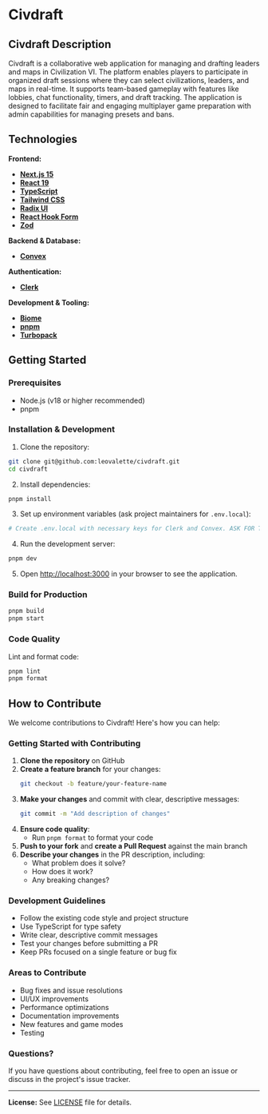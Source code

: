 # Civdraft

## Civdraft Description

Civdraft is a collaborative web application for managing and drafting leaders and maps in Civilization VI. The platform enables players to participate in organized draft sessions where they can select civilizations, leaders, and maps in real-time. It supports team-based gameplay with features like lobbies, chat functionality, timers, and draft tracking. The application is designed to facilitate fair and engaging multiplayer game preparation with admin capabilities for managing presets and bans.

## Technologies

**Frontend:**
- **[Next.js 15](https://nextjs.org)**
- **[React 19](https://react.dev)**
- **[TypeScript](https://www.typescriptlang.org)**
- **[Tailwind CSS](https://tailwindcss.com)**
- **[Radix UI](https://www.radix-ui.com)**
- **[React Hook Form](https://react-hook-form.com)**
- **[Zod](https://zod.dev)**

**Backend & Database:**
- **[Convex](https://www.convex.dev)**

**Authentication:**
- **[Clerk](https://clerk.com)**

**Development & Tooling:**
- **[Biome](https://biomejs.dev)**
- **[pnpm](https://pnpm.io)**
- **[Turbopack](https://turbo.build/pack)**

## Getting Started

### Prerequisites
- Node.js (v18 or higher recommended)
- pnpm

### Installation & Development

1. Clone the repository:
```bash
git clone git@github.com:leovalette/civdraft.git
cd civdraft
```

2. Install dependencies:
```bash
pnpm install
```

3. Set up environment variables (ask project maintainers for `.env.local`):
```bash
# Create .env.local with necessary keys for Clerk and Convex. ASK FOR THEM TO THE CODEOWNER
```

4. Run the development server:
```bash
pnpm dev
```

5. Open [http://localhost:3000](http://localhost:3000) in your browser to see the application.

### Build for Production

```bash
pnpm build
pnpm start
```

### Code Quality

Lint and format code:
```bash
pnpm lint
pnpm format
```

## How to Contribute

We welcome contributions to Civdraft! Here's how you can help:

### Getting Started with Contributing

1. **Clone the repository** on GitHub
2. **Create a feature branch** for your changes:
   ```bash
   git checkout -b feature/your-feature-name
   ```
3. **Make your changes** and commit with clear, descriptive messages:
   ```bash
   git commit -m "Add description of changes"
   ```
4. **Ensure code quality**:
   - Run `pnpm format` to format your code
5. **Push to your fork** and **create a Pull Request** against the main branch
6. **Describe your changes** in the PR description, including:
   - What problem does it solve?
   - How does it work?
   - Any breaking changes?

### Development Guidelines

- Follow the existing code style and project structure
- Use TypeScript for type safety
- Write clear, descriptive commit messages
- Test your changes before submitting a PR
- Keep PRs focused on a single feature or bug fix

### Areas to Contribute

- Bug fixes and issue resolutions
- UI/UX improvements
- Performance optimizations
- Documentation improvements
- New features and game modes
- Testing

### Questions?

If you have questions about contributing, feel free to open an issue or discuss in the project's issue tracker.

---

**License:** See [LICENSE](./LICENSE) file for details.
